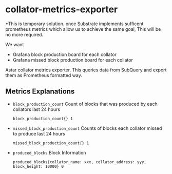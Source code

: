# collator-metrics-exporter

*This is temporary solution.
once Substrate implements sufficent prometheus metrics which allow us to achieve the same goal, This will be no more required.

We want
- Grafana block production board for each collator
- Grafana missed block production board for each collator

Astar collator metrics exporter.
This queries data from SubQuery and export them as Prometheus formatted way.

## Metrics Explanations

- `block_production_count` Count of blocks that was produced by each collators last 24 hours
  ```
  block_production_count{} 1
  ```

- `missed_block_production_count` Counts of blocks each collator missed to produce last 24 hours
  ```
  missed_block_production_count{} 1

- `produced_blocks` Block Information
  ```
  produced_blocks{collator_name: xxx, collator_address: yyy, block_height: 10000} 0
  ```
